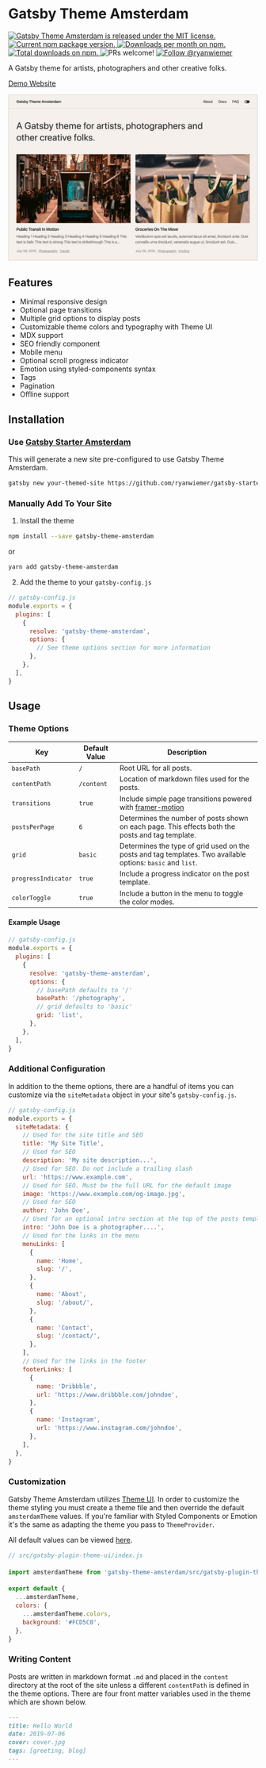 # Gatsby Theme Amsterdam

<p>
  <a href="https://github.com/ryanwiemer/gatsby-theme-amsterdam/blob/master/LICENSE">
    <img src="https://img.shields.io/badge/license-MIT-blue.svg" alt="Gatsby Theme Amsterdam is released under the MIT license." />
  </a>
  <a href="https://www.npmjs.com/package/gatsby-theme-amsterdam">
    <img src="https://img.shields.io/npm/v/gatsby-theme-amsterdam.svg" alt="Current npm package version." />
  </a>
  <a href="https://npmcharts.com/compare/gatsby-theme-amsterdam?minimal=true">
    <img src="https://img.shields.io/npm/dm/gatsby-theme-amsterdam.svg" alt="Downloads per month on npm." />
  </a>
  <a href="https://npmcharts.com/compare/gatsby-theme-amsterdam?minimal=true">
    <img src="https://img.shields.io/npm/dt/gatsby-theme-amsterdam.svg" alt="Total downloads on npm." />
  </a>
  <img src="https://img.shields.io/badge/PRs-welcome-brightgreen.svg" alt="PRs welcome!" />
  <a href="https://twitter.com/intent/follow?screen_name=ryanwiemer">
      <img src="https://img.shields.io/twitter/follow/ryanwiemer.svg?label=Follow%20@ryanwiemer" alt="Follow @ryanwiemer" />
    </a>
</p>

A Gatsby theme for artists, photographers and other creative folks.

[Demo Website](https://amsterdam.netlify.com/)

![](screenshots/demo.jpg)

## Features

- Minimal responsive design
- Optional page transitions
- Multiple grid options to display posts
- Customizable theme colors and typography with Theme UI
- MDX support
- SEO friendly component
- Mobile menu
- Optional scroll progress indicator
- Emotion using styled-components syntax
- Tags
- Pagination
- Offline support

## Installation

### Use [Gatsby Starter Amsterdam](https://github.com/ryanwiemer/gatsby-starter-amsterdam)

This will generate a new site pre-configured to use Gatsby Theme Amsterdam.

```sh
gatsby new your-themed-site https://github.com/ryanwiemer/gatsby-starter-amsterdam
```

### Manually Add To Your Site

1. Install the theme

```sh
npm install --save gatsby-theme-amsterdam
```

or

```sh
yarn add gatsby-theme-amsterdam
```

2. Add the theme to your `gatsby-config.js`

```javascript
// gatsby-config.js
module.exports = {
  plugins: [
    {
      resolve: 'gatsby-theme-amsterdam',
      options: {
        // See theme options section for more information
      },
    },
  ],
}
```

## Usage

### Theme Options

| Key                 | Default Value | Description                                                                                                 |
| ------------------- | ------------- | ----------------------------------------------------------------------------------------------------------- |
| `basePath`          | `/`           | Root URL for all posts.                                                                                     |
| `contentPath`       | `/content`    | Location of markdown files used for the posts.                                                              |  |
| `transitions`       | `true`        | Include simple page transitions powered with [framer-motion](https://github.com/framer/motion)              |
| `postsPerPage`      | `6`           | Determines the number of posts shown on each page. This effects both the posts and tag template.            |
| `grid`              | `basic`       | Determines the type of grid used on the posts and tag templates. Two available options: `basic` and `list`. |
| `progressIndicator` | `true`        | Include a progress indicator on the post template.                                                          |
| `colorToggle`       | `true`        | Include a button in the menu to toggle the color modes.                                                     |

#### Example Usage

```javascript
// gatsby-config.js
module.exports = {
  plugins: [
    {
      resolve: 'gatsby-theme-amsterdam',
      options: {
        // basePath defaults to '/'
        basePath: '/photography',
        // grid defaults to 'basic'
        grid: 'list',
      },
    },
  ],
}
```

### Additional Configuration

In addition to the theme options, there are a handful of items you can customize via the `siteMetadata` object in your site's `gatsby-config.js`.

```javascript
// gatsby-config.js
module.exports = {
  siteMetadata: {
    // Used for the site title and SEO
    title: 'My Site Title',
    // Used for SEO
    description: 'My site description...',
    // Used for SEO. Do not include a trailing slash
    url: 'https://www.example.com',
    // Used for SEO. Must be the full URL for the default image
    image: 'https://www.example.com/og-image.jpg',
    // Used for SEO
    author: 'John Doe',
    // Used for an optional intro section at the top of the posts template
    intro: 'John Doe is a photographer....',
    // Used for the links in the menu
    menuLinks: [
      {
        name: 'Home',
        slug: '/',
      },
      {
        name: 'About',
        slug: '/about/',
      },
      {
        name: 'Contact',
        slug: '/contact/',
      },
    ],
    // Used for the links in the footer
    footerLinks: [
      {
        name: 'Dribbble',
        url: 'https://www.dribbble.com/johndoe',
      },
      {
        name: 'Instagram',
        url: 'https://www.instagram.com/johndoe',
      },
    ],
  },
}
```

### Customization

Gatsby Theme Amsterdam utilizes [Theme UI](https://theme-ui.com/). In order to customize the theme styling you must create a theme file and then override the default `amsterdamTheme` values. If you're familiar with Styled Components or Emotion it's the same as adapting the theme you pass to `ThemeProvider`.

All default values can be viewed [here](https://github.com/ryanwiemer/gatsby-theme-amsterdam/blob/master/theme/src/gatsby-plugin-theme-ui/index.js).

```javascript
// src/gatsby-plugin-theme-ui/index.js

import amsterdamTheme from 'gatsby-theme-amsterdam/src/gatsby-plugin-theme-ui'

export default {
  ...amsterdamTheme,
  colors: {
    ...amsterdamTheme.colors,
    background: '#FCD5C0',
  },
}
```

### Writing Content

Posts are written in markdown format `.md` and placed in the `content` directory at the root of the site unless a different `contentPath` is defined in the theme options. There are four front matter variables used in the theme which are shown below.

```markdown
---
title: Hello World
date: 2019-07-06
cover: cover.jpg
tags: [greeting, blog]
---
```
